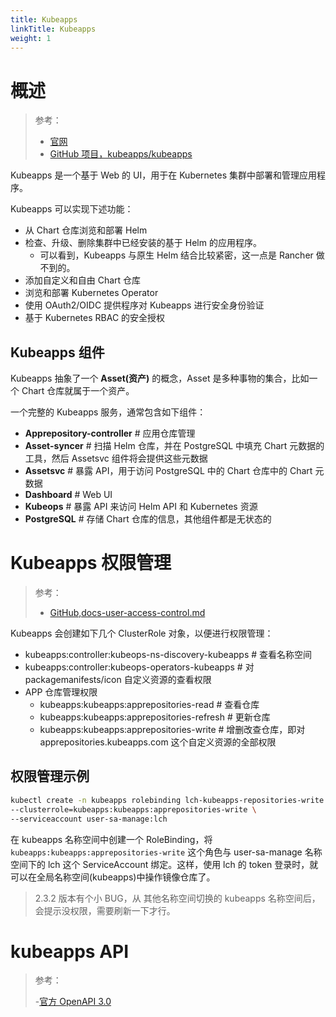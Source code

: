 ```yaml
---
title: Kubeapps
linkTitle: Kubeapps
weight: 1
---
```


# 概述

> 参考：
>
> - [官网](https://kubeapps.com/)
> - [GitHub 项目，kubeapps/kubeapps](https://github.com/kubeapps/kubeapps)

Kubeapps 是一个基于 Web 的 UI，用于在 Kubernetes 集群中部署和管理应用程序。

Kubeapps 可以实现下述功能：

- 从 Chart 仓库浏览和部署 Helm
- 检查、升级、删除集群中已经安装的基于 Helm 的应用程序。
  - 可以看到，Kubeapps 与原生 Helm 结合比较紧密，这一点是 Rancher 做不到的。
- 添加自定义和自由 Chart 仓库
- 浏览和部署 Kubernetes Operator
- 使用 OAuth2/OIDC 提供程序对 Kubeapps 进行安全身份验证
- 基于 Kubernetes RBAC 的安全授权

## Kubeapps 组件

Kubeapps 抽象了一个 **Asset(资产)** 的概念，Asset 是多种事物的集合，比如一个 Chart 仓库就属于一个资产。

一个完整的 Kubeapps 服务，通常包含如下组件：

- **Apprepository-controller** # 应用仓库管理
- **Asset-syncer** # 扫描 Helm 仓库，并在 PostgreSQL 中填充 Chart 元数据的工具，然后 Assetsvc 组件将会提供这些元数据
- **Assetsvc** # 暴露 API，用于访问 PostgreSQL 中的 Chart 仓库中的 Chart 元数据
- **Dashboard** # Web UI
- **Kubeops** # 暴露 API 来访问 Helm API 和 Kubernetes 资源
- **PostgreSQL** # 存储 Chart 仓库的信息，其他组件都是无状态的

# Kubeapps 权限管理

> 参考：
>
> - [GitHub,docs-user-access-control.md](https://github.com/kubeapps/kubeapps/blob/master/docs/user/access-control.md)

Kubeapps 会创建如下几个 ClusterRole 对象，以便进行权限管理：

- kubeapps:controller:kubeops-ns-discovery-kubeapps # 查看名称空间
- kubeapps:controller:kubeops-operators-kubeapps # 对 packagemanifests/icon 自定义资源的查看权限
- APP 仓库管理权限
  - kubeapps:kubeapps:apprepositories-read # 查看仓库
  - kubeapps:kubeapps:apprepositories-refresh # 更新仓库
  - kubeapps:kubeapps:apprepositories-write # 增删改查仓库，即对 apprepositories.kubeapps.com 这个自定义资源的全部权限

## 权限管理示例

```bash
kubectl create -n kubeapps rolebinding lch-kubeapps-repositories-write  \
--clusterrole=kubeapps:kubeapps:apprepositories-write \
--serviceaccount user-sa-manage:lch
```

在 kubeapps 名称空间中创建一个 RoleBinding，将 `kubeapps:kubeapps:apprepositories-write` 这个角色与 user-sa-manage 名称空间下的 lch 这个 ServiceAccount 绑定。这样，使用 lch 的 token 登录时，就可以在全局名称空间(kubeapps)中操作镜像仓库了。

> 2.3.2 版本有个小 BUG，从 其他名称空间切换的 kubeapps 名称空间后，会提示没权限，需要刷新一下才行。

# kubeapps API

> 参考：
>
> -[官方 OpenAPI 3.0](https://github.com/kubeapps/kubeapps/blob/master/dashboard/public/openapi.yaml)
